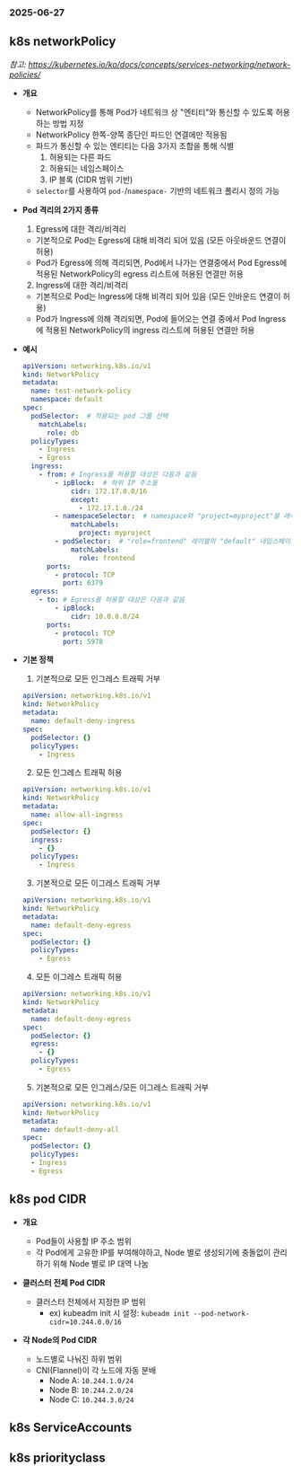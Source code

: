 ### 2025-06-27

## k8s networkPolicy
*참고: https://kubernetes.io/ko/docs/concepts/services-networking/network-policies/*
- **개요**
  - NetworkPolicy를 통해 Pod가 네트워크 상 "엔티티"와 통신할 수 있도록 허용하는 방법 지정
  - NetworkPolicy 한쪽-양쪽 종단인 파드인 연결에만 적용됨
  - 파드가 통신할 수 있는 엔티티는 다음 3가지 조합을 통해 식별
    1. 허용되는 다른 파드
    2. 허용되는 네임스페이스
    3. IP 블록 (CIDR 범위 기반)
  - `selector`를 사용하여 `pod-`/`namespace-` 기반의 네트워크 폴리시 정의 가능

- **Pod 격리의 2가지 종류**
  1. Egress에 대한 격리/비격리
    - 기본적으로 Pod는 Egress에 대해 비격리 되어 있음 (모든 아웃바운드 연결이 허용)
    - Pod가 Egress에 의해 격리되면, Pod에서 나가는 연결중에서 Pod Egress에 적용된 NetworkPolicy의 egress 리스트에 허용된 연결만 허용
  2. Ingress에 대한 격리/비격리
    - 기본적으로 Pod는 Ingress에 대해 비격리 되어 있음 (모든 인바운드 연결이 허용)
    - Pod가 Ingress에 의해 격리되면, Pod에 들어오는 연결 중에서 Pod Ingress에 적용된 NetworkPolicy의 ingress 리스트에 허용된 연결만 허용
 
- **예시**
    ```yaml
    apiVersion: networking.k8s.io/v1
    kind: NetworkPolicy
    metadata:
      name: test-network-policy
      namespace: default
    spec:
      podSelector:  # 적용되는 pod 그룹 선택
        matchLabels:
          role: db
      policyTypes:
        - Ingress
        - Egress
      ingress:
        - from: # Ingress를 허용할 대상은 다음과 같음
            - ipBlock:  # 하위 IP 주소들
                cidr: 172.17.0.0/16
                except:
                  - 172.17.1.0./24
            - namespaceSelector:  # namespace와 "project=myproject"를 레이블로 가지는 파드
                matchLabels:
                  project: myproject
            - podSelector:  # "role=frontend" 레이블의 "default" 네임스페이스 파드
                matchLabels:
                  role: frontend
          ports:
            - protocol: TCP
              port: 6379
      egress:
        - to: # Egress를 허용할 대상은 다음과 같음
            - ipBlock:
                cidr: 10.0.0.0/24
          ports:
            - protocol: TCP
              port: 5978
    ```

- **기본 정책**
  1. 기본적으로 모든 인그레스 트래픽 거부
    ```yaml
    apiVersion: networking.k8s.io/v1
    kind: NetworkPolicy
    metadata:
      name: default-deny-ingress
    spec:
      podSelector: {}
      policyTypes:
        - Ingress
    ```
  2. 모든 인그레스 트래픽 허용
    ```yaml
    apiVersion: networking.k8s.io/v1
    kind: NetworkPolicy
    metadata:
      name: allow-all-ingress
    spec:
      podSelector: {}
      ingress:
        - {}
      policyTypes:
        - Ingress
    ```
  3. 기본적으로 모든 이그레스 트래픽 거부
    ```yaml
    apiVersion: networking.k8s.io/v1
    kind: NetworkPolicy
    metadata:
      name: default-deny-egress
    spec:
      podSelector: {}
      policyTypes:
        - Egress
    ```
  4. 모든 이그레스 트래픽 허용
    ```yaml
    apiVersion: networking.k8s.io/v1
    kind: NetworkPolicy
    metadata:
      name: default-deny-egress
    spec:
      podSelector: {}
      egress:
        - {}
      policyTypes:
        - Egress
    ```
  5. 기본적으로 모든 인그레스/모든 이그레스 트래픽 거부
    ```yaml
    apiVersion: networking.k8s.io/v1
    kind: NetworkPolicy
    metadata:
      name: default-deny-all
    spec:
      podSelector: {}
      policyTypes:
      - Ingress
      - Egress
    ```

## k8s pod CIDR
- **개요**
  - Pod들이 사용할 IP 주소 범위
  - 각 Pod에게 고유한 IP를 부여해야하고, Node 별로 생성되기에 충돌없이 관리하기 위해 Node 별로 IP 대역 나눔

- **클러스터 전체 Pod CIDR**
  - 클러스터 전체에서 지정한 IP 범위
    - ex) kubeadm init 시 설정: `kubeadm init --pod-network-cidr=10.244.0.0/16`

- **각 Node의 Pod CIDR**
  - 노드별로 나눠진 하위 범위
  - CNI(Flannel)이 각 노드에 자동 분배
    - Node A: `10.244.1.0/24`
    - Node B: `10.244.2.0/24`
    - Node C: `10.244.3.0/24`

## k8s ServiceAccounts

## k8s priorityclass
